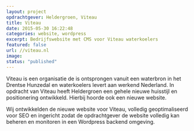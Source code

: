 ```yaml
---
layout: project
opdrachtgever: Heldergroen, Viteau
title: Viteau
date: 2015-05-30 16:22:48
categories: website, wordpress
excerpt: Bedrijfswebsite met CMS voor Viteau waterkoelers
featured: false
url: //viteau.nl
image:
status: "published"
---
```

Viteau is een organisatie de is ontsprongen vanuit een waterbron in het Drentse Hunzedal en waterkoelers levert aan werkend Nederland. In opdracht van Viteau heeft Heldergroen een gehele nieuwe huisstijl en positionering ontwikkeld. Hierbij hoorde ook een nieuwe website.

Wij ontwikkelden de nieuwe website voor Viteau, volledig geoptimaliseerd voor SEO en ingericht zodat de opdrachtgever de website volledig kan beheren en monitoren in een Wordpress backend omgeving.
